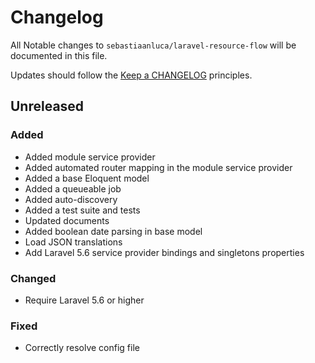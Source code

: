 # Changelog

All Notable changes to `sebastiaanluca/laravel-resource-flow` will be documented in this file.

Updates should follow the [Keep a CHANGELOG](http://keepachangelog.com/) principles.

##  Unreleased

### Added

- Added module service provider
- Added automated router mapping in the module service provider
- Added a base Eloquent model
- Added a queueable job
- Added auto-discovery
- Added a test suite and tests
- Updated documents
- Added boolean date parsing in base model
- Load JSON translations
- Add Laravel 5.6 service provider bindings and singletons properties

### Changed

- Require Laravel 5.6 or higher

### Fixed

- Correctly resolve config file
